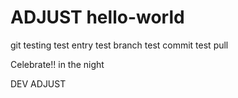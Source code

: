 # ADJUST hello-world
git testing
test entry
test branch
test commit
test pull

Celebrate!!
in the night

DEV ADJUST
